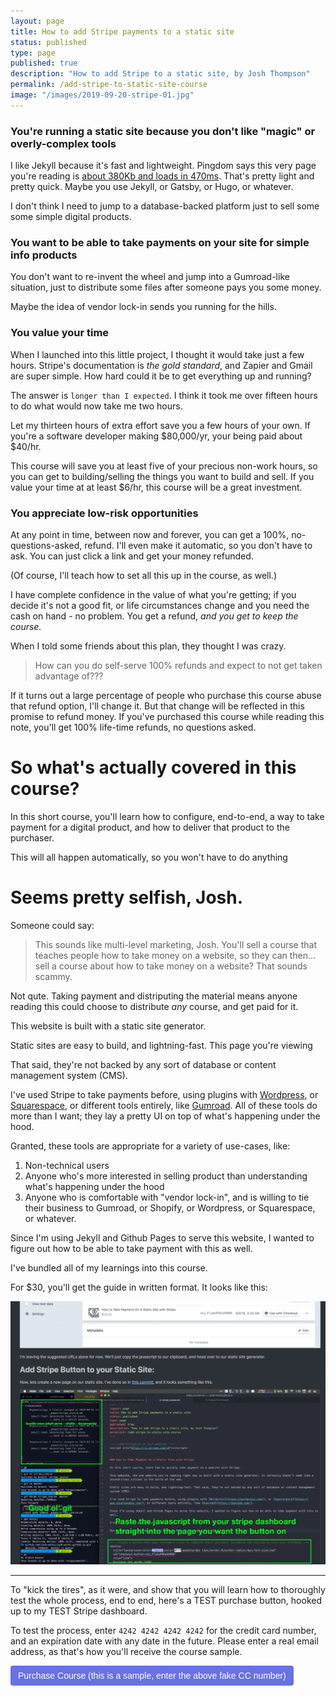 ```yaml
---
layout: page
title: How to add Stripe payments to a static site
status: published
type: page
published: true
description: "How to add Stripe to a static site, by Josh Thompson"
permalink: /add-stripe-to-static-site-course
image: "/images/2019-09-20-stripe-01.jpg"
---
```


### You're running a static site because you don't like "magic" or overly-complex tools

I like Jekyll because it's fast and lightweight. Pingdom says this very page you're reading is [about 380Kb and loads in 470ms](https://tools.pingdom.com/#5b53cbf885c00000). That's pretty light and pretty quick.  Maybe you use Jekyll, or Gatsby, or Hugo, or whatever. 

I don't think I need to jump to a database-backed platform just to sell some some simple digital products. 

### You want to be able to take payments on your site for simple info products

You don't want to re-invent the wheel and jump into a Gumroad-like situation, just to distribute some files after someone pays you some money. 

Maybe the idea of vendor lock-in sends you running for the hills. 

### You value your time

When I launched into this little project, I thought it would take just a few hours. Stripe's documentation is _the gold standard_, and Zapier and Gmail are super simple. How hard could it be to get everything up and running?

The answer is `longer than I expected`. I think it took me over fifteen hours to do what would now take me two hours. 

Let my thirteen hours of extra effort save you a few hours of your own. If you're a software developer making $80,000/yr, your being paid about $40/hr. 

This course will save you at least five of your precious non-work hours, so you can get to building/selling the things you want to build and sell. If you value your time at at least $6/hr, this course will be a great investment. 

### You appreciate low-risk opportunities

At any point in time, between now and forever, you can get a 100%, no-questions-asked, refund. I'll even make it automatic, so you don't have to ask. You can just click a link and get your money refunded. 

(Of course, I'll teach how to set all this up in the course, as well.)

I have complete confidence in the value of what you're getting; if you decide it's not a good fit, or life circumstances change and you need the cash on hand - no problem. You get a refund, _and you get to keep the course._

When I told some friends about this plan, they thought I was crazy. 

> How can you do self-serve 100% refunds and expect to not get taken advantage of???

If it turns out a large percentage of people who purchase this course abuse that refund option, I'll change it. But that change will be reflected in this promise to refund money. If you've purchased this course while reading this note, you'll get 100% life-time refunds, no questions asked. 

# So what's actually covered in this course?

In this short course, you'll learn how to configure, end-to-end, a way to take payment for a digital product, and how to deliver that product to the purchaser. 

This will all happen automatically, so you won't have to do anything 

# Seems pretty selfish, Josh.

Someone could say:

> This sounds like multi-level marketing, Josh. You'll sell a course that teaches people how to take money on a website, so they can then... sell a course about how to take money on a website? That sounds scammy. 

Not qute. Taking payment and distriputing the material means anyone reading this could choose to distribute _any_ course, and get paid for it. 

This website is built with a static site generator. 

Static sites are easy to build, and lightning-fast. This page you're viewing 

That said, they're not backed by any sort of database or content management system (CMS). 

I've used Stripe to take payments before, using plugins with [Wordpress](https://wordpress.com/), or [Squarespace](https://www.squarespace.com/), or different tools entirely, like [Gumroad](https://gumroad.com/). All of these tools do more than I want; they lay a pretty UI on top of what's happening under the hood.

Granted, these tools are appropriate for a variety of use-cases, like:
1. Non-technical users
2. Anyone who's more interested in selling product than understanding what's happening under the hood
3. Anyone who is comfortable with "vendor lock-in", and is willing to tie their business to Gumroad, or Shopify, or Wordpress, or Squarespace, or whatever. 

Since I'm using Jekyll and Github Pages to serve this website, I wanted to figure out how to be able to take payment with this as well. 

I've bundled all of my learnings into this course.

For $30, you'll get the guide in written format. It looks like this:

![course preview](/images/2019-09-20-stripe-01.jpg)

-----------------------

To "kick the tires", as it were, and show that you will learn how to thoroughly test the whole process, end to end, here's a TEST purchase button, hooked up to my TEST Stripe dashboard. 

To test the process, enter `4242 4242 4242 4242` for the credit card number, and an expiration date with any date in the future. Please enter a real email address, as that's how you'll receive the course sample.

<script src="https://js.stripe.com/v3"></script>
<!-- This is my test purchase button. -->
<button
  style="background-color:#6772E5;color:#FFF;padding:8px 12px;border:0;border-radius:4px;font-size:1em"
  id="checkout-button-sku_Fo5gnUdda4RhOF"
  role="link">
  Purchase Course (this is a sample, enter the above fake CC number)
</button>

<div id="error-message"></div>

<script>
  var stripe = Stripe('pk_test_xTwpkoUrsCpAxKwm69tBZEAe');

  var checkoutButton = document.getElementById('checkout-button-sku_Fo5gnUdda4RhOF');
  checkoutButton.addEventListener('click', function () {
    stripe.redirectToCheckout({
      items: [{sku: 'sku_Fo5gnUdda4RhOF', quantity: 1}],
      successUrl: window.location.protocol + '//josh.works/success',
      cancelUrl: window.location.protocol + '//josh.works/canceled',
    })
    .then(function (result) {
      if (result.error) {
        var displayError = document.getElementById('error-message');
        displayError.textContent = result.error.message;
      }
    });
  });
</script>


